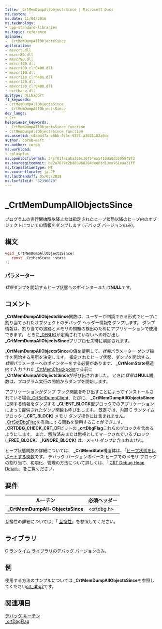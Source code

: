 ```yaml
---
title: _CrtMemDumpAllObjectsSince | Microsoft Docs
ms.custom: ''
ms.date: 11/04/2016
ms.technology:
- cpp-standard-libraries
ms.topic: reference
apiname:
- _CrtMemDumpAllObjectsSince
apilocation:
- msvcrt.dll
- msvcr80.dll
- msvcr90.dll
- msvcr100.dll
- msvcr100_clr0400.dll
- msvcr110.dll
- msvcr110_clr0400.dll
- msvcr120.dll
- msvcr120_clr0400.dll
- ucrtbase.dll
apitype: DLLExport
f1_keywords:
- CrtMemDumpAllObjectsSince
- _CrtMemDumpAllObjectsSince
dev_langs:
- C++
helpviewer_keywords:
- _CrtMemDumpAllObjectsSince function
- CrtMemDumpAllObjectsSince function
ms.assetid: c48a447a-e6bb-475c-9271-a3021182a0dc
author: corob-msft
ms.author: corob
ms.workload:
- cplusplus
ms.openlocfilehash: 24cf01facaba326c36454ea5410da8dbb05848f2
ms.sourcegitcommit: be2a7679c2bd80968204dee03d13ca961eaa31ff
ms.translationtype: MT
ms.contentlocale: ja-JP
ms.lasthandoff: 05/03/2018
ms.locfileid: "32396870"
---
```

# <a name="crtmemdumpallobjectssince"></a>_CrtMemDumpAllObjectsSince

プログラムの実行開始時以降または指定されたヒープ状態以降のヒープ内のオブジェクトについての情報をダンプします (デバッグ バージョンのみ)。

## <a name="syntax"></a>構文

```C
void _CrtMemDumpAllObjectsSince(
   const _CrtMemState *state
);
```

### <a name="parameters"></a>パラメーター

*状態*ダンプを開始するヒープ状態へのポインターまたは**NULL**です。

## <a name="remarks"></a>コメント

**_CrtMemDumpAllObjectsSince**関数は、ユーザーが判読できる形式でヒープに割り当てられたオブジェクトのデバッグ ヘッダー情報をダンプします。 ダンプ情報は、割り当ての追跡とメモリの問題の検出のためにアプリケーションで使用できます。 ときに[_DEBUG](../../c-runtime-library/debug.md)が定義されていないへの呼び出し **_CrtMemDumpAllObjectsSince**プリプロセス時に削除されます。

**_CrtMemDumpAllObjectsSince**の値を使用して、*状態*パラメーター ダンプ操作を開始する場所を決定します。 指定されたヒープ状態、ダンプを開始する、*状態*パラメーターへのポインターをする必要があります、 **_CrtMemState**構造内で入力された[_CrtMemCheckpoint](crtmemcheckpoint.md)する前に **_CrtMemDumpAllObjectsSince**が呼び出されました。 ときに*状態*は**NULL**関数は、プログラム実行の開始からダンプを開始します。

アプリケーションがダンプ フック関数を呼び出すことによってインストールされている場合[_CrtSetDumpClient](crtsetdumpclient.md)、たびに、 **_CrtMemDumpAllObjectsSince**に関する情報をダンプする **_CLIENT_BLOCK**型ブロックでのアプリケーションによって提供されたダンプ関数も呼び出します。 既定では、内部 C ランタイム ブロック (**_CRT_BLOCK**) メモリ ダンプ操作には含まれません。 [_CrtSetDbgFlag](crtsetdbgflag.md)を有効にする関数を使用することができます、 **_CRTDBG_CHECK_CRT_DF**ビットの **_crtDbgFlag**これらのブロックを含めるようにします。 また、解放済みまたは無視としてマークされているブロック (**_FREE_BLOCK**、**_IGNORE_BLOCK**) は、メモリ ダンプに含まれません。

ヒープ状態関数の詳細については、 **_CrtMemState**構造体は、「[ヒープ状態をレポートする関数](/visualstudio/debugger/crt-debug-heap-details)です。 デバッグ バージョンのベース ヒープでのメモリ ブロックの割り当て、初期化、管理の方法について詳しくは、「 [CRT Debug Heap Details](/visualstudio/debugger/crt-debug-heap-details)」をご覧ください。

## <a name="requirements"></a>要件

|ルーチン|必須ヘッダー|
|-------------|---------------------|
|**_CrtMemDumpAll-ObjectsSince**|\<crtdbg.h>|

互換性の詳細については、「 [互換性](../../c-runtime-library/compatibility.md)」を参照してください。

## <a name="libraries"></a>ライブラリ

[C ランタイム ライブラリ](../../c-runtime-library/crt-library-features.md)のデバッグ バージョンのみ。

## <a name="example"></a>例

使用する方法のサンプルについては **_CrtMemDumpAllObjectsSince**を参照してください[crt_dbg2](https://github.com/Microsoft/VCSamples/tree/master/VC2010Samples/crt/crt_dbg2)です。

## <a name="see-also"></a>関連項目

[デバッグ ルーチン](../../c-runtime-library/debug-routines.md)<br/>
[_crtDbgFlag](../../c-runtime-library/crtdbgflag.md)<br/>
